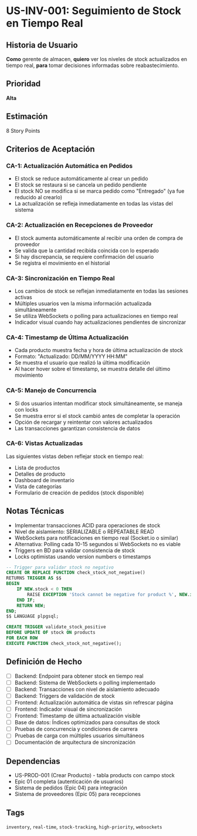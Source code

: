 # US-INV-001: Seguimiento de Stock en Tiempo Real

## Historia de Usuario
**Como** gerente de almacen,
**quiero** ver los niveles de stock actualizados en tiempo real,
**para** tomar decisiones informadas sobre reabastecimiento.

## Prioridad
**Alta**

## Estimación
8 Story Points

## Criterios de Aceptación

### CA-1: Actualización Automática en Pedidos
- El stock se reduce automáticamente al crear un pedido
- El stock se restaura si se cancela un pedido pendiente
- El stock NO se modifica si se marca pedido como "Entregado" (ya fue reducido al crearlo)
- La actualización se refleja inmediatamente en todas las vistas del sistema

### CA-2: Actualización en Recepciones de Proveedor
- El stock aumenta automáticamente al recibir una orden de compra de proveedor
- Se valida que la cantidad recibida coincida con lo esperado
- Si hay discrepancia, se requiere confirmación del usuario
- Se registra el movimiento en el historial

### CA-3: Sincronización en Tiempo Real
- Los cambios de stock se reflejan inmediatamente en todas las sesiones activas
- Múltiples usuarios ven la misma información actualizada simultáneamente
- Se utiliza WebSockets o polling para actualizaciones en tiempo real
- Indicador visual cuando hay actualizaciones pendientes de sincronizar

### CA-4: Timestamp de Última Actualización
- Cada producto muestra fecha y hora de última actualización de stock
- Formato: "Actualizado: DD/MM/YYYY HH:MM"
- Se muestra el usuario que realizó la última modificación
- Al hacer hover sobre el timestamp, se muestra detalle del último movimiento

### CA-5: Manejo de Concurrencia
- Si dos usuarios intentan modificar stock simultáneamente, se maneja con locks
- Se muestra error si el stock cambió antes de completar la operación
- Opción de recargar y reintentar con valores actualizados
- Las transacciones garantizan consistencia de datos

### CA-6: Vistas Actualizadas
Las siguientes vistas deben reflejar stock en tiempo real:
- Lista de productos
- Detalles de producto
- Dashboard de inventario
- Vista de categorías
- Formulario de creación de pedidos (stock disponible)

## Notas Técnicas
- Implementar transacciones ACID para operaciones de stock
- Nivel de aislamiento: SERIALIZABLE o REPEATABLE READ
- WebSockets para notificaciones en tiempo real (Socket.io o similar)
- Alternativa: Polling cada 10-15 segundos si WebSockets no es viable
- Triggers en BD para validar consistencia de stock
- Locks optimistas usando version numbers o timestamps

```sql
-- Trigger para validar stock no negativo
CREATE OR REPLACE FUNCTION check_stock_not_negative()
RETURNS TRIGGER AS $$
BEGIN
    IF NEW.stock < 0 THEN
        RAISE EXCEPTION 'Stock cannot be negative for product %', NEW.id;
    END IF;
    RETURN NEW;
END;
$$ LANGUAGE plpgsql;

CREATE TRIGGER validate_stock_positive
BEFORE UPDATE OF stock ON products
FOR EACH ROW
EXECUTE FUNCTION check_stock_not_negative();
```

## Definición de Hecho
- [ ] Backend: Endpoint para obtener stock en tiempo real
- [ ] Backend: Sistema de WebSockets o polling implementado
- [ ] Backend: Transacciones con nivel de aislamiento adecuado
- [ ] Backend: Triggers de validación de stock
- [ ] Frontend: Actualización automática de vistas sin refrescar página
- [ ] Frontend: Indicador visual de sincronización
- [ ] Frontend: Timestamp de última actualización visible
- [ ] Base de datos: Índices optimizados para consultas de stock
- [ ] Pruebas de concurrencia y condiciones de carrera
- [ ] Pruebas de carga con múltiples usuarios simultáneos
- [ ] Documentación de arquitectura de sincronización

## Dependencias
- US-PROD-001 (Crear Producto) - tabla products con campo stock
- Epic 01 completa (autenticación de usuarios)
- Sistema de pedidos (Epic 04) para integración
- Sistema de proveedores (Epic 05) para recepciones

## Tags
`inventory`, `real-time`, `stock-tracking`, `high-priority`, `websockets`

